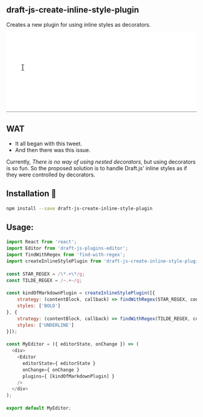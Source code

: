 ## draft-js-create-inline-style-plugin
Creates a new plugin for using inline styles as decorators.

![Demo](docs/demo.gif)

## WAT
- It all began with this tweet.
- And then there was this issue.

Currently, *There is no way of using nested decorators*, but using decorators is so fun.
So the proposed solution is to handle Draft.js' inline styles as if they were controlled by decorators.

## Installation :hamburger:
```bash
npm install --save draft-js-create-inline-style-plugin
```

## Usage:

```js
import React from 'react';
import Editor from 'draft-js-plugins-editor';
import findWithRegex from 'find-with-regex';
import createInlineStylePlugin from 'draft-js-create-inline-style-plugin';

const STAR_REGEX = /\*.+\*/g;
const TILDE_REGEX = /~.+~/g;

const kindOfMarkdownPlugin = createInlineStylePlugin([{
	strategy: (contentBlock, callback) => findWithRegex(STAR_REGEX, contentBlock, callback),
	styles: ['BOLD']
}, {
	strategy: (contentBlock, callback) => findWithRegex(TILDE_REGEX, contentBlock, callback),
	styles: ['UNDERLINE']
}]);

const MyEditor = ({ editorState, onChange }) => (
  <div>
    <Editor
      editorState={ editorState }
      onChange={ onChange }
      plugins={ [kindOfMarkdownPlugin] }
    />
  </div>
);

export default MyEditor;
```
